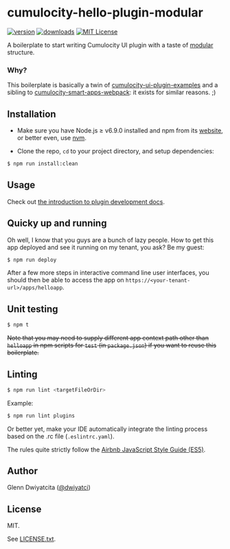 # cumulocity-hello-plugin-modular

[![version](https://img.shields.io/npm/v/cumulocity-hello-plugin-modular.svg)](https://www.npmjs.com/package/cumulocity-hello-plugin-modular)
[![downloads](https://img.shields.io/npm/dt/cumulocity-hello-plugin-modular.svg)](http://npm-stat.com/charts.html?package=cumulocity-hello-plugin-modular)
[![MIT License](https://img.shields.io/github/license/mashape/apistatus.svg)](https://raw.githubusercontent.com/dwiyatci/cumulocity-hello-plugin-modular/master/LICENSE.txt)

A boilerplate to start writing Cumulocity UI plugin with a taste of [modular](https://github.com/johnpapa/angular-styleguide/blob/master/a1/README.md#folders-by-feature-structure) structure.

### Why?
This boilerplate is basically a twin of [cumulocity-ui-plugin-examples](https://bitbucket.org/m2m/cumulocity-ui-plugin-examples) and a sibling to [cumulocity-smart-apps-webpack](https://github.com/dwiyatci/cumulocity-smart-apps-webpack): it exists for similar reasons. ;)

## Installation
* Make sure you have Node.js ≥ v6.9.0 installed and npm from its [website](https://nodejs.org), or better even, use [nvm](https://github.com/creationix/nvm).

* Clone the repo, `cd` to your project directory, and setup dependencies:

```bash
$ npm run install:clean
```

## Usage
Check out [the introduction to plugin development docs](http://cumulocity.com/guides/web/introduction/).

## Quicky up and running
Oh well, I know that you guys are a bunch of lazy people. How to get this app deployed and see it running on my tenant, you ask? Be my guest:

```bash
$ npm run deploy
```

After a few more steps in interactive command line user interfaces, you should then be able to access the app on `https://<your-tenant-url>/apps/helloapp`.

## Unit testing
```bash
$ npm t
```

~~Note that you may need to supply different app context path other than `helloapp` in npm scripts for `test` (in `package.json`) if you want to reuse this boilerplate.~~

## Linting
```bash
$ npm run lint <targetFileOrDir>
```

Example:
```bash
$ npm run lint plugins
```

Or better yet, make your IDE automatically integrate the linting process based on the .rc file (`.eslintrc.yaml`).

The rules quite strictly follow the [Airbnb JavaScript Style Guide (ES5)](https://github.com/airbnb/javascript/tree/es5-deprecated/es5).

## Author
Glenn Dwiyatcita ([@dwiyatci](http://tiny.cc/dwiyatci))

## License
MIT.

See [LICENSE.txt](LICENSE.txt).
